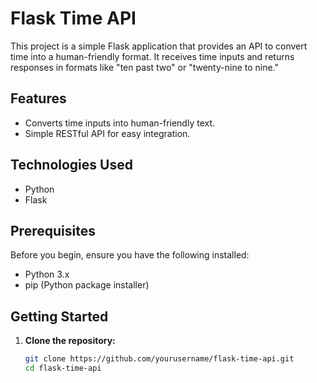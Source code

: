 # Flask Time API

This project is a simple Flask application that provides an API to convert time into a human-friendly format. It receives time inputs and returns responses in formats like "ten past two" or "twenty-nine to nine."

## Features

- Converts time inputs into human-friendly text.
- Simple RESTful API for easy integration.

## Technologies Used

- Python
- Flask

## Prerequisites

Before you begin, ensure you have the following installed:

- Python 3.x
- pip (Python package installer)

## Getting Started

1. **Clone the repository:**

   ```bash
   git clone https://github.com/yourusername/flask-time-api.git
   cd flask-time-api
